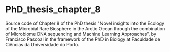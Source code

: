 # PhD_thesis_chapter_8
Source code of Chapter 8 of the PhD thesis "Novel insights into the Ecology of the Microbial Rare Biosphere in the Arctic Ocean through the combination of Microbiome DNA sequencing and Machine Learning Approaches", by Francisco Pascoal in the framework of the PhD in Biology at Faculdade de Ciências da Universidade do Porto.

